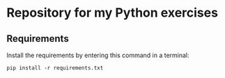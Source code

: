 Repository for my Python exercises
===

Requirements
---
Install the requirements by entering this command in a terminal:

```
pip install -r requirements.txt
```
